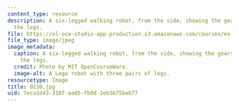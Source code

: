 ```yaml
---
content_type: resource
description: A six-legged walking robot, from the side, showing the gears that move
  the legs.
file: https://ol-ocw-studio-app-production.s3.amazonaws.com/courses/es-293-lego-robotics-spring-2007/7eca1d43318faad5fb0d2eb3b75beb77_0230.jpg
file_type: image/jpeg
image_metadata:
  caption: A six-legged walking robot, from the side, showing the gears that move
    the legs.
  credit: Photo by MIT OpenCourseWare.
  image-alt: A Lego robot with three pairs of legs.
resourcetype: Image
title: 0230.jpg
uid: 7eca1d43-318f-aad5-fb0d-2eb3b75beb77
---
```

